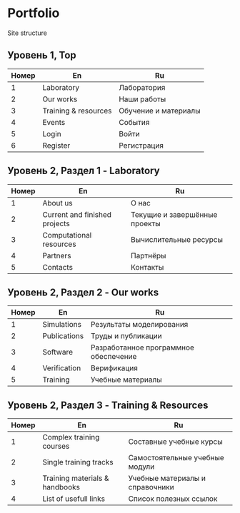 # Portfolio
Site structure

Уровень 1, Top
--------------------------------------
Номер |  En            | Ru
----- | -------------- | ----------------
1     | Laboratory     | Лаборатория
2     | Our works      | Наши работы
3     | Training & resources | Обучение и материалы
4     | Events         | События
5     | Login          | Войти
6     | Register       | Регистрация


Уровень 2, Раздел 1 - Laboratory
----------------------------------------------------------------------------------
Номер | En                                   | Ru
----- | ------------------------------------ | --------------------------------------
1     | About us                             | О нас
2     | Current and finished projects        | Текущие и завершённые проекты 
3     | Computational resources              | Вычислительные ресурсы
4     | Partners                             | Партнёры
5     | Contacts                             | Контакты


Уровень 2, Раздел 2 - Our works
----------------------------------------------------------------------------------
Номер | En                                   | Ru
----- | ------------------------------------ | --------------------------------------
1     | Simulations                          | Результаты моделирования
2     | Publications                         | Труды и публикации
3     | Software                             | Разработанное программное обеспечение
4     | Verification                         | Верификация
5     | Training                             | Учебные материалы

Уровень 2, Раздел 3 - Training & Resources
----------------------------------------------------------------------------------
Номер | En                                   | Ru
----- | ------------------------------------ | --------------------------------------
1    |  Complex training courses           |  Составные учебные курсы
2    |  Single training tracks             |  Самостоятельные учебные модули
3    |  Training materials & handbooks     |  Учебные материалы и справочники
4    |  List of usefull links              |  Список полезных ссылок


